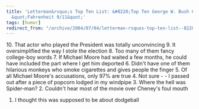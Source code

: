 ```yaml
---
title: 'Letterman&rsquo;s Top Ten List: &#8220;Top Ten George W. Bush Complaints About
  &quot;Fahrenheit 9/11&quot;'
tags: [humor]
redirect_from: "/archive/2004/07/04/letterman-rsquos-top-ten-list--8220top-ten-george-w-bush-complaints-about-fahrenheit-911.aspx/"
---
```


​10. That actor who played the President was totally unconvincing
 9. It oversimplified the way I stole the election
 8. Too many of them fancy college-boy words
 7. If Michael Moore had waited a few months, he could have included the
part where I get him deported
 6. Didn't have one of them hilarious monkeys who smoke cigarettes and
gives people the finger
 5. Of all Michael Moore's accusations, only 97% are true
 4. Not sure - - I passed out after a piece of popcorn lodged in my
windpipe
 3. Where the hell was Spider-man?
 2. Couldn't hear most of the movie over Cheney's foul mouth
 1. I thought this was supposed to be about dodgeball


